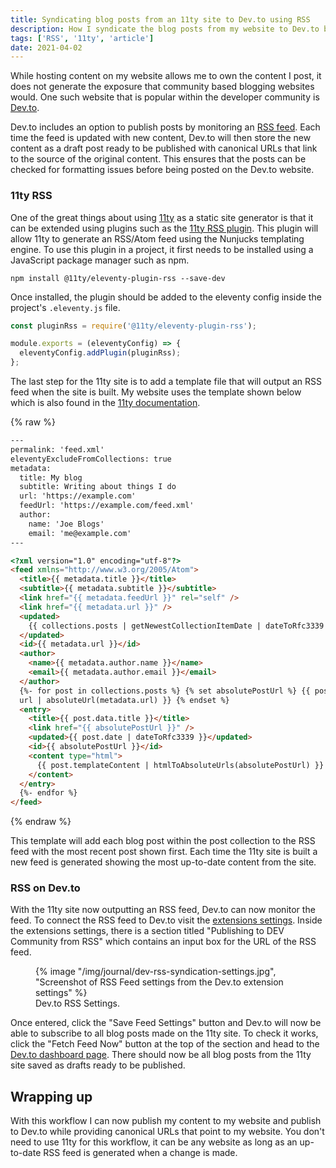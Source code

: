 ```yaml
---
title: Syndicating blog posts from an 11ty site to Dev.to using RSS
description: How I syndicate the blog posts from my website to Dev.to by providing an RSS feed for my journal page.
tags: ['RSS', '11ty', 'article']
date: 2021-04-02
---
```


While hosting content on my website allows me to own the content I post, it does not generate the exposure that community based blogging websites would. One such website that is popular within the developer community is [Dev.to](https://dev.to/).

Dev.to includes an option to publish posts by monitoring an [RSS feed](https://aboutfeeds.com/). Each time the feed is updated with new content, Dev.to will then store the new content as a draft post ready to be published with canonical URLs that link to the source of the original content. This ensures that the posts can be checked for formatting issues before being posted on the Dev.to website.

### 11ty RSS

One of the great things about using [11ty](https://www.11ty.dev/) as a static site generator is that it can be extended using plugins such as the [11ty RSS plugin](https://www.11ty.dev/docs/plugins/rss/). This plugin will allow 11ty to generate an RSS/Atom feed using the Nunjucks templating engine. To use this plugin in a project, it first needs to be installed using a JavaScript package manager such as npm.

```shell
npm install @11ty/eleventy-plugin-rss --save-dev
```

Once installed, the plugin should be added to the eleventy config inside the project's `.eleventy.js` file.

```javascript
const pluginRss = require('@11ty/eleventy-plugin-rss');

module.exports = (eleventyConfig) => {
  eleventyConfig.addPlugin(pluginRss);
};
```

The last step for the 11ty site is to add a template file that will output an RSS feed when the site is built. My website uses the template shown below which is also found in the [11ty documentation](https://www.11ty.dev/docs/plugins/rss/#sample-atom-feed-template).

{% raw %}

```html
---
permalink: 'feed.xml'
eleventyExcludeFromCollections: true
metadata:
  title: My blog
  subtitle: Writing about things I do
  url: 'https://example.com'
  feedUrl: 'https://example.com/feed.xml'
  author:
    name: 'Joe Blogs'
    email: 'me@example.com'
---

<?xml version="1.0" encoding="utf-8"?>
<feed xmlns="http://www.w3.org/2005/Atom">
  <title>{{ metadata.title }}</title>
  <subtitle>{{ metadata.subtitle }}</subtitle>
  <link href="{{ metadata.feedUrl }}" rel="self" />
  <link href="{{ metadata.url }}" />
  <updated>
    {{ collections.posts | getNewestCollectionItemDate | dateToRfc3339 }}
  </updated>
  <id>{{ metadata.url }}</id>
  <author>
    <name>{{ metadata.author.name }}</name>
    <email>{{ metadata.author.email }}</email>
  </author>
  {%- for post in collections.posts %} {% set absolutePostUrl %} {{ post.url |
  url | absoluteUrl(metadata.url) }} {% endset %}
  <entry>
    <title>{{ post.data.title }}</title>
    <link href="{{ absolutePostUrl }}" />
    <updated>{{ post.date | dateToRfc3339 }}</updated>
    <id>{{ absolutePostUrl }}</id>
    <content type="html">
      {{ post.templateContent | htmlToAbsoluteUrls(absolutePostUrl) }}
    </content>
  </entry>
  {%- endfor %}
</feed>
```

{% endraw %}

This template will add each blog post within the post collection to the RSS feed with the most recent post shown first. Each time the 11ty site is built a new feed is generated showing the most up-to-date content from the site.

### RSS on Dev.to

With the 11ty site now outputting an RSS feed, Dev.to can now monitor the feed. To connect the RSS feed to Dev.to visit the [extensions settings](https://dev.to/settings/extensions). Inside the extensions settings, there is a section titled "Publishing to DEV Community from RSS" which contains an input box for the URL of the RSS feed.

<figure>
  {% image "/img/journal/dev-rss-syndication-settings.jpg", "Screenshot of RSS Feed settings from the Dev.to extension settings" %}
  <figcaption>Dev.to RSS Settings.</figcaption>
</figure>

Once entered, click the "Save Feed Settings" button and Dev.to will now be able to subscribe to all blog posts made on the 11ty site. To check it works, click the "Fetch Feed Now" button at the top of the section and head to the [Dev.to dashboard page](https://dev.to/dashboard). There should now be all blog posts from the 11ty site saved as drafts ready to be published.

## Wrapping up

With this workflow I can now publish my content to my website and publish to Dev.to while providing canonical URLs that point to my website. You don't need to use 11ty for this workflow, it can be any website as long as an up-to-date RSS feed is generated when a change is made.
